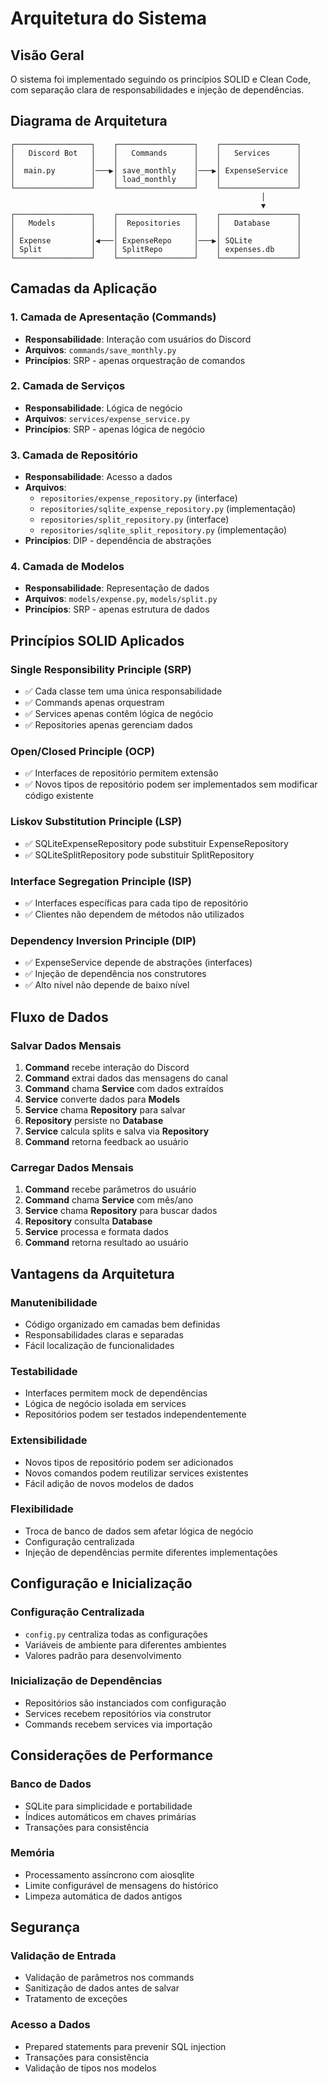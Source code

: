 # Arquitetura do Sistema

## Visão Geral
O sistema foi implementado seguindo os princípios SOLID e Clean Code, com separação clara de responsabilidades e injeção de dependências.

## Diagrama de Arquitetura

```
┌─────────────────┐    ┌─────────────────┐    ┌─────────────────┐
│   Discord Bot   │    │   Commands      │    │   Services      │
│                 │    │                 │    │                 │
│  main.py        │───▶│ save_monthly    │───▶│ ExpenseService  │
│                 │    │ load_monthly    │    │                 │
└─────────────────┘    └─────────────────┘    └─────────────────┘
                                                        │
                                                        ▼
┌─────────────────┐    ┌─────────────────┐    ┌─────────────────┐
│   Models        │    │  Repositories   │    │   Database      │
│                 │    │                 │    │                 │
│ Expense         │◀───│ ExpenseRepo     │───▶│ SQLite          │
│ Split           │    │ SplitRepo       │    │ expenses.db     │
└─────────────────┘    └─────────────────┘    └─────────────────┘
```

## Camadas da Aplicação

### 1. Camada de Apresentação (Commands)
- **Responsabilidade**: Interação com usuários do Discord
- **Arquivos**: `commands/save_monthly.py`
- **Princípios**: SRP - apenas orquestração de comandos

### 2. Camada de Serviços
- **Responsabilidade**: Lógica de negócio
- **Arquivos**: `services/expense_service.py`
- **Princípios**: SRP - apenas lógica de negócio

### 3. Camada de Repositório
- **Responsabilidade**: Acesso a dados
- **Arquivos**: 
  - `repositories/expense_repository.py` (interface)
  - `repositories/sqlite_expense_repository.py` (implementação)
  - `repositories/split_repository.py` (interface)
  - `repositories/sqlite_split_repository.py` (implementação)
- **Princípios**: DIP - dependência de abstrações

### 4. Camada de Modelos
- **Responsabilidade**: Representação de dados
- **Arquivos**: `models/expense.py`, `models/split.py`
- **Princípios**: SRP - apenas estrutura de dados

## Princípios SOLID Aplicados

### Single Responsibility Principle (SRP)
- ✅ Cada classe tem uma única responsabilidade
- ✅ Commands apenas orquestram
- ✅ Services apenas contêm lógica de negócio
- ✅ Repositories apenas gerenciam dados

### Open/Closed Principle (OCP)
- ✅ Interfaces de repositório permitem extensão
- ✅ Novos tipos de repositório podem ser implementados sem modificar código existente

### Liskov Substitution Principle (LSP)
- ✅ SQLiteExpenseRepository pode substituir ExpenseRepository
- ✅ SQLiteSplitRepository pode substituir SplitRepository

### Interface Segregation Principle (ISP)
- ✅ Interfaces específicas para cada tipo de repositório
- ✅ Clientes não dependem de métodos não utilizados

### Dependency Inversion Principle (DIP)
- ✅ ExpenseService depende de abstrações (interfaces)
- ✅ Injeção de dependência nos construtores
- ✅ Alto nível não depende de baixo nível

## Fluxo de Dados

### Salvar Dados Mensais
1. **Command** recebe interação do Discord
2. **Command** extrai dados das mensagens do canal
3. **Command** chama **Service** com dados extraídos
4. **Service** converte dados para **Models**
5. **Service** chama **Repository** para salvar
6. **Repository** persiste no **Database**
7. **Service** calcula splits e salva via **Repository**
8. **Command** retorna feedback ao usuário

### Carregar Dados Mensais
1. **Command** recebe parâmetros do usuário
2. **Command** chama **Service** com mês/ano
3. **Service** chama **Repository** para buscar dados
4. **Repository** consulta **Database**
5. **Service** processa e formata dados
6. **Command** retorna resultado ao usuário

## Vantagens da Arquitetura

### Manutenibilidade
- Código organizado em camadas bem definidas
- Responsabilidades claras e separadas
- Fácil localização de funcionalidades

### Testabilidade
- Interfaces permitem mock de dependências
- Lógica de negócio isolada em services
- Repositórios podem ser testados independentemente

### Extensibilidade
- Novos tipos de repositório podem ser adicionados
- Novos comandos podem reutilizar services existentes
- Fácil adição de novos modelos de dados

### Flexibilidade
- Troca de banco de dados sem afetar lógica de negócio
- Configuração centralizada
- Injeção de dependências permite diferentes implementações

## Configuração e Inicialização

### Configuração Centralizada
- `config.py` centraliza todas as configurações
- Variáveis de ambiente para diferentes ambientes
- Valores padrão para desenvolvimento

### Inicialização de Dependências
- Repositórios são instanciados com configuração
- Services recebem repositórios via construtor
- Commands recebem services via importação

## Considerações de Performance

### Banco de Dados
- SQLite para simplicidade e portabilidade
- Índices automáticos em chaves primárias
- Transações para consistência

### Memória
- Processamento assíncrono com aiosqlite
- Limite configurável de mensagens do histórico
- Limpeza automática de dados antigos

## Segurança

### Validação de Entrada
- Validação de parâmetros nos commands
- Sanitização de dados antes de salvar
- Tratamento de exceções

### Acesso a Dados
- Prepared statements para prevenir SQL injection
- Transações para consistência
- Validação de tipos nos modelos
